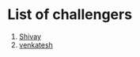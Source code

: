 # List of challengers
1. [Shivay](https://github.com/shivaylamba)
2. [venkatesh](https://github.com/koppisettivenkatesh)
